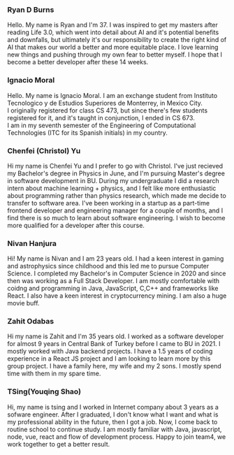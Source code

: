 ### Ryan D Burns

Hello. My name is Ryan and I'm 37. I was inspired to get my masters after reading Life 3.0, which went into detail about AI and it's potential benefits and downfalls, but ultimately it's our responsibility to create the right kind of AI that makes our world a better and more equitable place. I love learning new things and pushing through my own fear to better myself. I hope that I become a better developer after these 14 weeks.

### Ignacio Moral

Hello. My name is Ignacio Moral. I am an exchange student from Instituto Tecnologico y de Estudios Superiores de Monterrey, in Mexico City.<br>
I originally registered for class CS 473, but since there's few students registered for it, and it's taught in conjunction, I ended in CS 673.<br>
I am in my seventh semester of the Engineering of Computational Technologies (ITC for its Spanish initials) in my country.<br>

### Chenfei (Christol) Yu

Hi my name is Chenfei Yu and I prefer to go with Christol. I've just recieved my Bachelor's degree in Physics in June, and I'm pursuing Master's degree in software development in BU. During my undergraduate I did a research intern about machine learning + physics, and I felt like more enthusiastic about programming rather than physics research, which made me decide to transfer to software area. I've been working in a startup as a part-time frontend developer and engineering manager for a couple of months, and I find there is so much to learn about software engineering. I wish to become more qualified for a developer after this course.

### Nivan Hanjura

Hi! My name is Nivan and I am 23 years old. I had a keen interest in gaming and astrophysics since childhood and this led me to pursue Computer Science. I completed my Bachelor's in Computer Science in 2020 and since then was working as a Full Stack Developer. I am mostly comfortable with coidng and programming in Java, JavaScript, C,C++ and frameworks like React. I also have a keen interest in cryptocurrency mining. I am also a huge movie buff.

### Zahit Odabas

Hi my name is Zahit and I'm 35 years old. I worked as a software developer for almost 9 years in Central Bank of Turkey before I came to BU in 2021. I mostly worked with Java backend projects. I have a 1.5 years of coding experience in a React JS project and I am looking to learn more by this group project. I have a family here, my wife and my 2 sons. I mostly spend time with them in my spare time.

### TSing(Youqing Shao)

Hi, my name is tsing and I worked in Internet company about 3 years as a sofware engineer. After I graduated, I don't know what I want and what is my professional ability in the future, then I got a job. Now, I come back to routine school to continue study. I am mostly familiar with Java, javascript, node, vue, react and flow of development process. Happy to join team4, we work together to get a better result.

